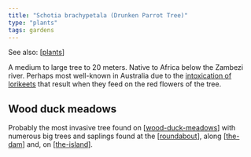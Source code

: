 ```yaml
---
title: "Schotia brachypetala (Drunken Parrot Tree)"
type: "plants"
tags: gardens
---
```


See also: [[plants]]

A medium to large tree to 20 meters. Native to Africa below the Zambezi river. Perhaps most well-known in Australia due to the [intoxication of lorikeets](https://www.australiangeographic.com.au/topics/wildlife/2011/10/drunk-birds-inebriation-in-the-wild/) that result when they feed on the red flowers of the tree. 

## Wood duck meadows

Probably the most invasive tree found on [[wood-duck-meadows]] with numerous big trees and saplings found at the [[roundabout]], along [[the-dam]] and, on [[the-island]].

[//begin]: # "Autogenerated link references for markdown compatibility"
[plants]: plants "Plants"
[wood-duck-meadows]: ../wood-duck-meadows "Wood duck meadows"
[roundabout]: ../roundabout "Roundabout"
[the-dam]: ../the-dam "The Dam"
[the-island]: ../the-island "The Island"
[//end]: # "Autogenerated link references"